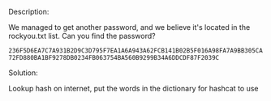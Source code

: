 Description:

We managed to get another password, and we believe it's located in the rockyou.txt list. Can you find the password?

`236F5D6EA7C7A931B2D9C3D795F7EA1A6A943A62FCB141B02B5F016A98FA7A9BB305CA72FD880BA1BF9278DB0234FB063754BA560B9299B34A6DDCDF87F2039C`

Solution:

Lookup hash on internet, put the words in the dictionary for hashcat to use

